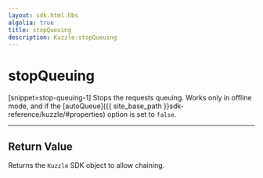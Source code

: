 ```yaml
---
layout: sdk.html.hbs
algolia: true
title: stopQueuing
description: Kuzzle:stopQueuing
---
```

  

# stopQueuing
[snippet=stop-queuing-1]
Stops the requests queuing. Works only in offline mode, and if the [autoQueue]({{ site_base_path }}sdk-reference/kuzzle/#properties) option is set to `false`.

---

## Return Value

Returns the `Kuzzle` SDK object to allow chaining.
